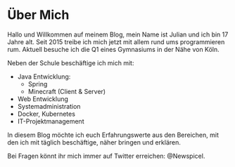 # Über Mich
<!-- type: static -->
<!-- date: 1970-01-01 01:00:00 -->
<p>Hallo und Willkommen auf meinem Blog, mein Name ist Julian und ich bin 17 Jahre alt. Seit 2015 treibe ich mich jetzt mit allem rund ums programmieren rum. Aktuell besuche ich die Q1 eines Gymnasiums in der Nähe von Köln.</p>
<p>Neben der Schule beschäftige ich mich mit:</p>
<ul>
<li>Java Entwicklung:
<ul>
<li>Spring</li>
<li>Minecraft (Client &amp; Server)</li>
</ul>
</li>
<li>Web Entwicklung</li>
<li>Systemadministration</li>
<li>Docker, Kubernetes</li>
<li>IT-Projektmanagement</li>
</ul>
<p>In diesem Blog möchte ich euch Erfahrungswerte aus den Bereichen, mit den ich mit täglich beschäftige, näher bringen und erklären.</p>
<p>Bei Fragen könnt ihr mich immer auf Twitter erreichen: @Newspicel.</p>